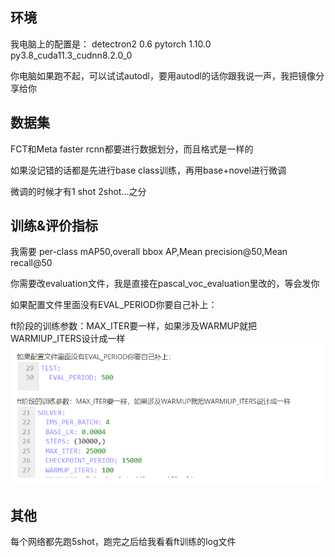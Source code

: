 ## 环境

我电脑上的配置是：
detectron2                0.6
pytorch                   1.10.0          py3.8_cuda11.3_cudnn8.2.0_0    

你电脑如果跑不起，可以试试autodl，要用autodl的话你跟我说一声，我把镜像分享给你

## 数据集

FCT和Meta faster rcnn都要进行数据划分，而且格式是一样的

如果没记错的话都是先进行base class训练，再用base+novel进行微调

微调的时候才有1 shot 2shot...之分

## 训练&评价指标

我需要 per-class mAP50,overall bbox AP,Mean precision@50,Mean recall@50

你需要改evaluation文件，我是直接在pascal_voc_evaluation里改的，等会发你

如果配置文件里面没有EVAL_PERIOD你要自己补上：


ft阶段的训练参数：MAX_ITER要一样，如果涉及WARMUP就把WARMIUP_ITERS设计成一样
![alt text](278bfe2369b133637c3fd5b0252df4cf.png)

## 其他

每个网络都先跑5shot，跑完之后给我看看ft训练的log文件